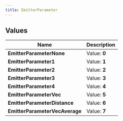 ```yaml
---
title: EmitterParameter
---
```


## Values
| Name | Description |
| ---- | ----------- |
| **EmitterParameterNone** | Value: **0** |
| **EmitterParameter1** | Value: **1** |
| **EmitterParameter2** | Value: **2** |
| **EmitterParameter3** | Value: **3** |
| **EmitterParameter4** | Value: **4** |
| **EmitterParameterVec** | Value: **5** |
| **EmitterParameterDistance** | Value: **6** |
| **EmitterParameterVecAverage** | Value: **7** |

